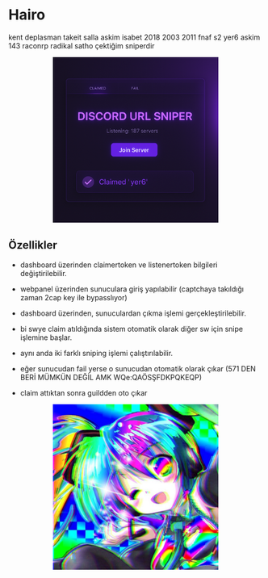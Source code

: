 # Hairo
kent deplasman takeit salla askim isabet 2018 2003 2011 fnaf s2 yer6 askim 143 raconrp radikal satho çektiğim sniperdir
<p align="center"> 
  <kbd>
<img src="https://raw.githubusercontent.com/hairo2018/url-sniper/main/webdashboard.png" width="328"></img>
  </kbd>
</p>

## Özellikler

- dashboard  üzerinden claimertoken ve listenertoken bilgileri değiştirilebilir.
  
- webpanel üzerinden sunuculara giriş yapılabilir (captchaya takıldığı zaman 2cap key ile bypasslıyor)

- dashboard üzerinden, sunuculardan çıkma işlemi gerçekleştirilebilir.

- bi swye claim atıldığında  sistem otomatik olarak diğer sw için snipe işlemine başlar.

- aynı anda iki farklı sniping işlemi çalıştırılabilir.

- eğer sunucudan fail yerse o sunucudan otomatik olarak çıkar (571 DEN BERİ MÜMKÜN DEĞİL AMK WQe:QAÖSŞFDKPQKEQP)

- claim attıktan sonra guildden oto çıkar


<p align="center">
  <img src="https://raw.githubusercontent.com/hairo2018/url-sniper/main/1e480768718e3cd173ea672e6b58e614.jpg" width="328"></img>
</p>
